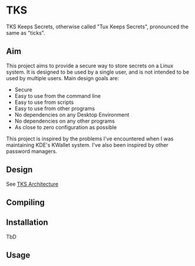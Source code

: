 
# TKS

TKS Keeps Secrets, otherwise called "Tux Keeps Secrets", pronounced the same
as "ticks".

## Aim

This project aims to provide a secure way to store secrets on a Linux system.
It is designed to be used by a single user, and is not intended to be used by
multiple users. Main design goals are:
- Secure
- Easy to use from the command line
- Easy to use from scripts
- Easy to use from other programs
- No dependencies on any Desktop Environment
- No dependencies on any other programs
- As close to zero configuration as possible

This project is inspired by the problems I've encountered when I was
maintaining KDE's KWallet system. I've also been inspired by other password
managers.

## Design

See [TKS Architecture](doc/architecture.rst)

## Compiling

## Installation

TbD

## Usage


